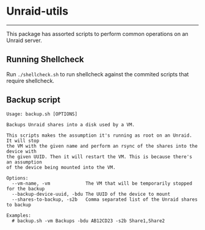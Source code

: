 # Unraid-utils
--------------

This package has assorted scripts to perform common operations on an Unraid server.

## Running Shellcheck

Run `./shellcheck.sh` to run shellcheck against the commited scripts that require shellcheck.

## Backup script

```text
Usage: backup.sh [OPTIONS]

Backups Unraid shares into a disk used by a VM.

This scripts makes the assumption it's running as root on an Unraid. It will stop
the VM with the given name and perform an rsync of the shares into the device with
the given UUID. Then it will restart the VM. This is because there's an assumption
of the device being mounted into the VM.

Options:
  --vm-name, -vm             The VM that will be temporarily stopped for the backup
  --backup-device-uuid, -bdu The UUID of the device to mount
  --shares-to-backup, -s2b   Comma separated list of the Unraid shares to backup

Examples:
  # backup.sh -vm Backups -bdu AB12CD23 -s2b Share1,Share2
```
